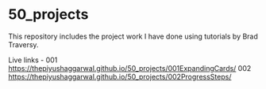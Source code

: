 # 50_projects

This repository includes the project work I have done using tutorials by Brad Traversy.

Live links -
001 https://thepiyushaggarwal.github.io/50_projects/001ExpandingCards/
002 https://thepiyushaggarwal.github.io/50_projects/002ProgressSteps/

